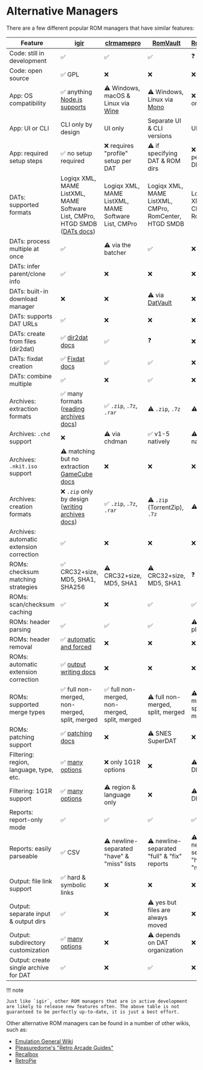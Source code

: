 # Alternative Managers

There are a few different popular ROM managers that have similar features:

| Feature                                  | [igir](index.md)                                                                                 | [clrmamepro](https://mamedev.emulab.it/clrmamepro/)           | [RomVault](https://www.romvault.com/)                       | [RomCenter](http://www.romcenter.com/)     |
|------------------------------------------|--------------------------------------------------------------------------------------------------|---------------------------------------------------------------|-------------------------------------------------------------|--------------------------------------------|
| Code: still in development               | ✅                                                                                                | ✅                                                             | ✅                                                           | ❓                                          |
| Code: open source                        | ✅ GPL                                                                                            | ❌                                                             | ❌                                                           | ❌                                          |
| App: OS compatibility                    | ✅ anything [Node.js supports](https://nodejs.org/en/download)                                    | ⚠️ Windows, macOS & Linux via [Wine](https://www.winehq.org/) | ⚠️ Windows, Linux via [Mono](https://www.mono-project.com/) | ❌ Windows only                             |
| App: UI or CLI                           | CLI only by design                                                                               | UI only                                                       | Separate UI & CLI versions                                  | UI only                                    |
| App: required setup steps                | ✅ no setup required                                                                              | ❌ requires "profile" setup per DAT                            | ⚠️ if specifying DAT & ROM dirs                             | ❌ requires per-DAT DB setup                |
| DATs: supported formats                  | Logiqx XML, MAME ListXML, MAME Software List, CMPro, HTGD SMDB ([DATs docs](dats/processing.md)) | Logiqx XML, MAME ListXML, MAME Software List, CMPro           | Logiqx XML, MAME ListXML, CMPro, RomCenter, HTGD SMDB       | Logiqx XML, CMPro, RomCenter               |
| DATs: process multiple at once           | ✅                                                                                                | ⚠️ via the batcher                                            | ✅                                                           | ❌                                          |
| DATs: infer parent/clone info            | ✅                                                                                                | ❌                                                             | ❌                                                           | ❌                                          |
| DATs: built-in download manager          | ❌                                                                                                | ❌                                                             | ⚠️ via [DatVault](https://www.datvault.com/)                | ❌                                          |
| DATs: supports DAT URLs                  | ✅                                                                                                | ❌                                                             | ❌                                                           | ❌                                          |
| DATs: create from files (dir2dat)        | ✅ [dir2dat docs](dats/dir2dat.md)                                                                | ✅                                                             | ❓                                                           | ❌                                          |
| DATs: fixdat creation                    | ✅ [Fixdat docs](dats/fixdats.md)                                                                 | ✅                                                             | ✅                                                           | ❌                                          |
| DATs: combine multiple                   | ✅                                                                                                | ❌                                                             | ✅                                                           | ❌                                          |
| Archives: extraction formats             | ✅ many formats ([reading archives docs](input/reading-archives.md))                              | ✅ `.zip`, `.7z`, `.rar`                                       | ⚠️ `.zip`, `.7z`                                            | ⚠️ `.zip`, `.7z`                           |
| Archives: `.chd` support                 | ❌                                                                                                | ⚠️ via chdman                                                 | ✅ v1-5 natively                                             | ⚠️ v1-4 natively                           |
| Archives: `.nkit.iso` support            | ⚠️ matching but no extraction [GameCube docs](usage/console/gamecube.md#nkit)                    | ❌                                                             | ❌                                                           | ❌                                          |
| Archives: creation formats               | ❌ `.zip` only by design ([writing archives docs](output/writing-archives.md))                    | ✅ `.zip`, `.7z`, `.rar`                                       | ⚠️ `.zip` (TorrentZip), `.7z`                               | ⚠️ `.zip`, `.7z`                           |
| Archives: automatic extension correction | ✅                                                                                                | ❌                                                             | ❌                                                           | ❌                                          |
| ROMs: checksum matching strategies       | ✅ CRC32+size, MD5, SHA1, SHA256                                                                  | ⚠️ CRC32+size, MD5, SHA1                                      | ⚠️ CRC32+size, MD5, SHA1                                    | ❓                                          |
| ROMs: scan/checksum caching              | ✅                                                                                                | ❌                                                             | ✅                                                           | ✅                                          |
| ROMs: header parsing                     | ✅                                                                                                | ✅                                                             | ✅                                                           | ⚠️ via plugins                             |
| ROMs: header removal                     | ✅ [automatic and forced](roms/headers.md)                                                        | ❌                                                             | ❌                                                           | ❌                                          |
| ROMs: automatic extension correction     | ✅ [output writing docs](output/options.md#fixing-rom-extensions)                                 | ❌                                                             | ❌                                                           | ❌                                          |
| ROMs: supported merge types              | ✅ full non-merged, non-merged, split, merged                                                     | ✅ full non-merged, non-merged, split, merged                  | ⚠️ full non-merged, split, merged                           | ⚠️ full non-merged, split, merged          |
| ROMs: patching support                   | ✅ [patching docs](roms/patching.md)                                                              | ❌                                                             | ⚠️ SNES SuperDAT                                            | ❌                                          |
| Filtering: region, language, type, etc.  | ✅ [many options](roms/filtering-preferences.md#filters)                                          | ❌ only 1G1R options                                           | ❌                                                           | ⚠️ only at DB setup                        |
| Filtering: 1G1R support                  | ✅ [many options](roms/filtering-preferences.md#preferences-for-1g1r)                             | ⚠️ region & language only                                     | ❌                                                           | ⚠️ only at DB setup                        |
| Reports: report-only mode                | ✅                                                                                                | ✅                                                             | ✅                                                           | ✅                                          |
| Reports: easily parseable                | ✅ CSV                                                                                            | ⚠️ newline-separated "have" & "miss" lists                    | ⚠️ newline-separated "full" & "fix" reports                 | ⚠️ newline-separated "have" & "miss" lists |
| Output: file link support                | ✅ hard & symbolic links                                                                          | ❌                                                             | ❌                                                           | ❌                                          |
| Output: separate input & output dirs     | ✅                                                                                                | ❌                                                             | ⚠️ yes but files are always moved                           | ❌                                          |
| Output: subdirectory customization       | ✅ [many options](output/path-options.md)                                                         | ❌                                                             | ⚠️ depends on DAT organization                              | ❌                                          |
| Output: create single archive for DAT    | ✅                                                                                                | ❌                                                             | ✅                                                           | ❌                                          |

!!! note

    Just like `igir`, other ROM managers that are in active development are likely to release new features often. The above table is not guaranteed to be perfectly up-to-date, it is just a best effort.

Other alternative ROM managers can be found in a number of other wikis, such as:

- [Emulation General Wiki](https://emulation.gametechwiki.com/index.php/ROM_managers)
- [Pleasuredome's "Retro Arcade Guides"](https://pleasuredome.miraheze.org/wiki/ROM_Manager)
- [Recalbox](https://wiki.recalbox.com/en/tutorials/utilities/rom-management)
- [RetroPie](https://retropie.org.uk/docs/Validating%2C-Rebuilding%2C-and-Filtering-ROM-Collections/)
